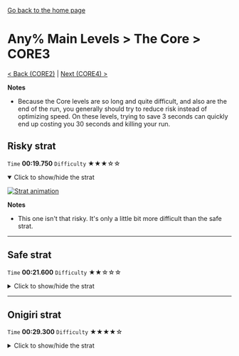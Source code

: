 [Go back to the home page](https://github.com/Doublevil/scbspeedrun)

# Any% Main Levels > The Core > CORE3

[< Back (CORE2)](https://github.com/Doublevil/scbspeedrun/blob/main/levels/any_ml/CORE/CORE2.md) | [Next (CORE4) >](https://github.com/Doublevil/scbspeedrun/blob/main/levels/any_ml/CORE/CORE4.md)

**Notes**
- Because the Core levels are so long and quite difficult, and also are the end of the run, you generally should try to reduce risk instead of optimizing speed. On these levels, trying to save 3 seconds can quickly end up costing you 30 seconds and killing your run.

## Risky strat

`Time` **00:19.750** `Difficulty` ★★★☆☆
<details open>
  <summary>Click to show/hide the strat</summary>

  [![Strat animation](https://github.com/Doublevil/scbspeedrun/blob/main/media/levels/CORE/CORE3_RiskyStrat.webp)](https://github.com/Doublevil/scbspeedrun/blob/main/media/levels/CORE/CORE3_RiskyStrat.mp4?raw=true)

  **Notes**
  - This one isn't that risky. It's only a little bit more difficult than the safe strat.
</details>

---
## Safe strat

`Time` **00:21.600** `Difficulty` ★★☆☆☆
<details>
  <summary>Click to show/hide the strat</summary>

  [![Strat animation](https://github.com/Doublevil/scbspeedrun/blob/main/media/levels/CORE/CORE3_SafeStrat.webp)](https://github.com/Doublevil/scbspeedrun/blob/main/media/levels/CORE/CORE3_SafeStrat.mp4?raw=true)
</details>

---
## Onigiri strat

`Time` **00:29.300** `Difficulty` ★★★★☆
<details>
  <summary>Click to show/hide the strat</summary>

  [![Strat animation](https://github.com/Doublevil/scbspeedrun/blob/main/media/levels/CORE/CORE3_OnigiriStrat.webp)](https://github.com/Doublevil/scbspeedrun/blob/main/media/levels/CORE/CORE3_OnigiriStrat.mp4?raw=true)

  **Notes**
  - After getting the onigiri, it's the same strat as in the Any% category, with one difficulty point added because the onigiri makes the whole thing longer and thus more risky.
</details>
